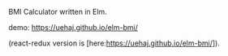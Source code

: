 BMI Calculator written in Elm.

demo: https://uehaj.github.io/elm-bmi/

(react-redux version is [here:https://uehaj.github.io/elm-bmi/]).

